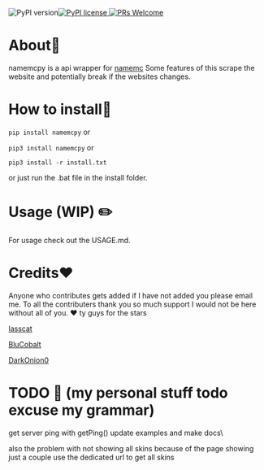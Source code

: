 ![PyPI version](https://badge.fury.io/py/namemcpy.svg)[![PyPI license](https://img.shields.io/pypi/l/namemcpy.svg) ![PRs Welcome](https://img.shields.io/badge/PRs-welcome-brightgreen.svg?style=flat-square)](http://makeapullrequest.com)
# About📄
namemcpy is a api wrapper for [namemc](https://namemc.com)
Some features of this scrape the website and potentially break if the websites changes.

# How to install💾

`pip install namemcpy`
or

`pip3 install namemcpy`
or

`pip3 install -r install.txt`

or just run the .bat file in the install folder.

# Usage (WIP) ✏️

For usage check out the USAGE.md.

  # Credits❤️
Anyone who contributes gets added if I have not added you please email me. To all the contributers thank you so much support I would not be here without all of you. ❤️
ty guys for the stars

[lasscat](https://github.com/lasscat)

[BluCobalt](https://github.com/BluCobalt)

[DarkOnion0](https://github.com/DarkOnion0)


# TODO 🧠 (my personal stuff todo excuse my grammar)
get server ping with getPing()
update examples and make docs\

also the problem with not showing all skins because of the page showing just a couple use the dedicated url to get all skins

